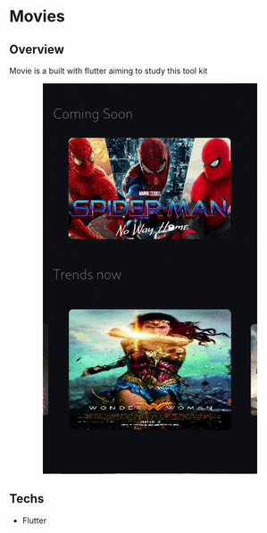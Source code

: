 # Movies

## Overview

Movie is a built with flutter aiming to study this tool kit

<div align="center"><img src="./assets/app-1.gif" /></div>

## Techs

- Flutter
